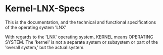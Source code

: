 
# Kernel-LNX-Specs

This is the documentation, and the technical and functional specifications of
the operating system 'LNX'

With regards to the 'LNX' operating system, KERNEL means OPERATING SYSTEM. The
'kernel' is not a separate system or subsystem or part of the 'overall system,'
but the actual system.
